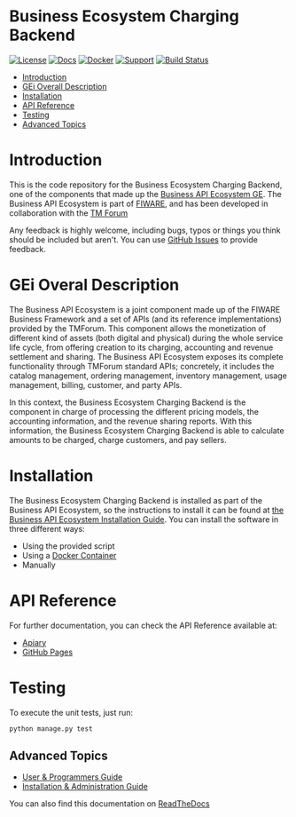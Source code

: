 # Business Ecosystem Charging Backend

[![License](https://img.shields.io/badge/license-AGPL%203.0-blue.svg?style=flat)](https://opensource.org/licenses/AGPL-3.0) [![Docs](https://img.shields.io/badge/docs-latest-brightgreen.svg?style=flat)](http://bae-test.readthedocs.io/en/latest/) [![Docker](https://img.shields.io/docker/pulls/conwetlab/biz-ecosystem-charging-backend.svg)](https://hub.docker.com/r/conwetlab/biz-ecosystem-charging-backend) [![Support](https://img.shields.io/badge/support-askbot-yellowgreen.svg)](https://ask.fiware.org) [![Build Status](https://build.conwet.fi.upm.es/jenkins/buildStatus/icon?job=BusinessChargingBackend)](https://build.conwet.fi.upm.es/jenkins/job/BusinessChargingBackend/)

 * [Introduction](#introduction)
 * [GEi Overall Description](#gei-overall-description)
 * [Installation](#build-and-install)
 * [API Reference](#api-reference)
 * [Testing](#testing)
 * [Advanced Topics](#advanced-topics)

# Introduction

This is the code repository for the Business Ecosystem Charging Backend, one of the components that made up the [Business API Ecosystem GE](https://github.com/FIWARE-TMForum/bae-test). The Business API Ecosystem is part of [FIWARE](https://www.fiware.org), and has been developed in collaboration with the [TM Forum](https://www.tmforum.org/)

Any feedback is highly welcome, including bugs, typos or things you think should be included but aren't. You can use [GitHub Issues](https://github.com/FIWARE-TMForum/bae-charging-backend-test/issues/new) to provide feedback.

# GEi Overal Description

The Business API Ecosystem is a joint component made up of the FIWARE Business Framework and a set of APIs (and its reference implementations) provided by the TMForum. This component allows the monetization of different kind of assets (both digital and physical) during the whole service life cycle, from offering creation to its charging, accounting and revenue settlement and sharing. The Business API Ecosystem exposes its complete functionality through TMForum standard APIs; concretely, it includes the catalog management, ordering management, inventory management, usage management, billing, customer, and party APIs.

In this context, the Business Ecosystem Charging Backend is the component in charge of processing the different pricing models, the accounting information, and the revenue sharing reports. With this information, the  Business Ecosystem Charging Backend is able to calculate amounts to be charged, charge customers, and pay sellers.


# Installation

The Business Ecosystem Charging Backend is installed as part of the Business API Ecosystem, so the instructions to install it can be found at [the Business API Ecosystem Installation Guide](http://bae-test.readthedocs.io/en/latest/installation-administration-guide.html). You can install the software in three different ways:

* Using the provided script
* Using a [Docker Container](https://hub.docker.com/r/conwetlab/biz-ecosystem-charging-backend/)
* Manually

# API Reference

For further documentation, you can check the API Reference available at:

* [Apiary](http://docs.fiwaretmfbizecosystem.apiary.io)
* [GitHub Pages](https://fiware-tmforum.github.io/bae-test/)

# Testing

To execute the unit tests, just run:

```
python manage.py test
```

## Advanced Topics

* [User & Programmers Guide](https://github.com/FIWARE-TMForum/bae-test/blob/master/doc/user-programmer-guide.rst)
* [Installation & Administration Guide](https://github.com/FIWARE-TMForum/bae-test/blob/master/doc/installation-administration-guide.rst)

You can also find this documentation on [ReadTheDocs](http://bae-test.readthedocs.io)
